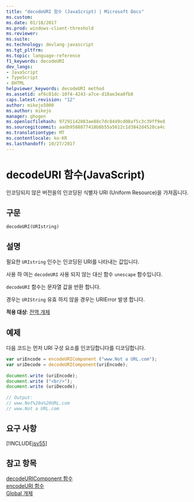```yaml
---
title: "decodeURI 함수 (JavaScript) | Microsoft Docs"
ms.custom: 
ms.date: 01/18/2017
ms.prod: windows-client-threshold
ms.reviewer: 
ms.suite: 
ms.technology: devlang-javascript
ms.tgt_pltfrm: 
ms.topic: language-reference
f1_keywords: decodeURI
dev_langs:
- JavaScript
- TypeScript
- DHTML
helpviewer_keywords: decodeURI method
ms.assetid: af6c81dc-10f4-4243-a7ce-d18ae3ea0fb8
caps.latest.revision: "12"
author: mikejo5000
ms.author: mikejo
manager: ghogen
ms.openlocfilehash: 97291142083ae88c7dc84d9cd08af5c3c39ff9e8
ms.sourcegitcommit: aadb9588877418b8b55a5612c1d3842d4520ca4c
ms.translationtype: MT
ms.contentlocale: ko-KR
ms.lasthandoff: 10/27/2017
---
```

# <a name="decodeuri-function-javascript"></a>decodeURI 함수(JavaScript)
인코딩되지 않은 버전을의 인코딩된 식별자 URI (Uniform Resource)을 가져옵니다.  
  
## <a name="syntax"></a>구문  
  
```  
decodeURI(URIstring)  
```  
  
## <a name="remarks"></a>설명  
 필요한 `URIstring` 인수는 인코딩된 URI를 나타내는 값입니다.  
  
 사용 하 여는 `decodeURI` 사용 되지 않는 대신 함수 `unescape` 함수입니다.  
  
 `decodeURI` 함수는 문자열 값을 반환 합니다.  
  
 경우는 `URIString` 유효 하지 않을 경우는 URIError 발생 합니다.  
  
 **적용 대상**: [전역 개체](../../javascript/reference/global-object-javascript.md)  
  
## <a name="example"></a>예제  
 다음 코드는 먼저 URI 구성 요소를 인코딩합니다를 디코딩합니다.  
  
```JavaScript  
var uriEncode = encodeURIComponent ("www.Not a URL.com");  
var uriDecode = decodeURIComponent(uriEncode);  
  
document.write (uriEncode);  
document.write ("<br/>");  
document.write (uriDecode);  
  
// Output:  
// www.Not%20a%20URL.com  
// www.Not a URL.com  
```  
  
## <a name="requirements"></a>요구 사항  
 [!INCLUDE[jsv55](../../javascript/reference/includes/jsv55-md.md)]  
  
## <a name="see-also"></a>참고 항목  
 [decodeURIComponent 함수](../../javascript/reference/decodeuricomponent-function-javascript.md)   
 [encodeURI 함수](../../javascript/reference/encodeuri-function-javascript.md)   
 [Global 개체](../../javascript/reference/global-object-javascript.md)